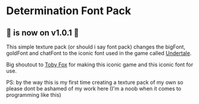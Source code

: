 # Determination Font Pack

## 🎉 is now on v1.0.1 🎉

This simple texture pack (or should i say font pack) changes the bigFont, goldFont and chatFont to the iconic font used in the game called [Undertale](https://store.steampowered.com/app/391540/Undertale/).

Big shoutout to [Toby Fox](https://x.com/tobyfox) for making this iconic game and this iconic font for use.

PS: by the way this is my first time creating a texture pack of my own so please dont be ashamed of my work here (I'm a noob when it comes to programming like this)